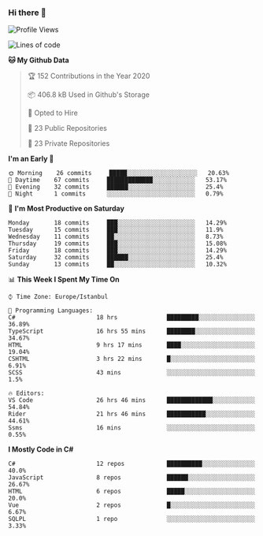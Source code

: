 ### Hi there 👋

<!--START_SECTION:waka-->
![Profile Views](http://img.shields.io/badge/Profile%20Views-0-blue)

![Lines of code](https://img.shields.io/badge/From%20Hello%20World%20I%27ve%20Written-22.2%20million%20lines%20of%20code-blue)

**🐱 My Github Data** 

> 🏆 152 Contributions in the Year 2020
 > 
> 📦 406.8 kB Used in Github's Storage 
 > 
> 💼 Opted to Hire
 > 
> 📜 23 Public Repositories
 > 
> 🔑 23 Private Repositories 

**I'm an Early 🐤** 

```text
🌞 Morning    26 commits     █████░░░░░░░░░░░░░░░░░░░░   20.63% 
🌆 Daytime    67 commits     █████████████░░░░░░░░░░░░   53.17% 
🌃 Evening    32 commits     ██████░░░░░░░░░░░░░░░░░░░   25.4% 
🌙 Night      1 commits      ░░░░░░░░░░░░░░░░░░░░░░░░░   0.79%

```
📅 **I'm Most Productive on Saturday** 

```text
Monday       18 commits     ███░░░░░░░░░░░░░░░░░░░░░░   14.29% 
Tuesday      15 commits     ███░░░░░░░░░░░░░░░░░░░░░░   11.9% 
Wednesday    11 commits     ██░░░░░░░░░░░░░░░░░░░░░░░   8.73% 
Thursday     19 commits     ███░░░░░░░░░░░░░░░░░░░░░░   15.08% 
Friday       18 commits     ███░░░░░░░░░░░░░░░░░░░░░░   14.29% 
Saturday     32 commits     ██████░░░░░░░░░░░░░░░░░░░   25.4% 
Sunday       13 commits     ██░░░░░░░░░░░░░░░░░░░░░░░   10.32%

```


📊 **This Week I Spent My Time On** 

```text
⌚︎ Time Zone: Europe/Istanbul

💬 Programming Languages: 
C#                       18 hrs              █████████░░░░░░░░░░░░░░░░   36.89% 
TypeScript               16 hrs 55 mins      ████████░░░░░░░░░░░░░░░░░   34.67% 
HTML                     9 hrs 17 mins       ████░░░░░░░░░░░░░░░░░░░░░   19.04% 
CSHTML                   3 hrs 22 mins       █░░░░░░░░░░░░░░░░░░░░░░░░   6.91% 
SCSS                     43 mins             ░░░░░░░░░░░░░░░░░░░░░░░░░   1.5%

🔥 Editors: 
VS Code                  26 hrs 46 mins      █████████████░░░░░░░░░░░░   54.84% 
Rider                    21 hrs 46 mins      ███████████░░░░░░░░░░░░░░   44.61% 
Ssms                     16 mins             ░░░░░░░░░░░░░░░░░░░░░░░░░   0.55%

```

**I Mostly Code in C#** 

```text
C#                       12 repos            ██████████░░░░░░░░░░░░░░░   40.0% 
JavaScript               8 repos             ██████░░░░░░░░░░░░░░░░░░░   26.67% 
HTML                     6 repos             █████░░░░░░░░░░░░░░░░░░░░   20.0% 
Vue                      2 repos             █░░░░░░░░░░░░░░░░░░░░░░░░   6.67% 
SQLPL                    1 repo              ░░░░░░░░░░░░░░░░░░░░░░░░░   3.33%

```



<!--END_SECTION:waka-->

<!--
**ebubekirdinc/ebubekirdinc** is a ✨ _special_ ✨ repository because its `README.md` (this file) appears on your GitHub profile.

Here are some ideas to get you started:

- 🔭 I’m currently working on ...
- 🌱 I’m currently learning ...
- 👯 I’m looking to collaborate on ...
- 🤔 I’m looking for help with ...
- 💬 Ask me about ...
- 📫 How to reach me: ...
- 😄 Pronouns: ...
- ⚡ Fun fact: ...
-->
